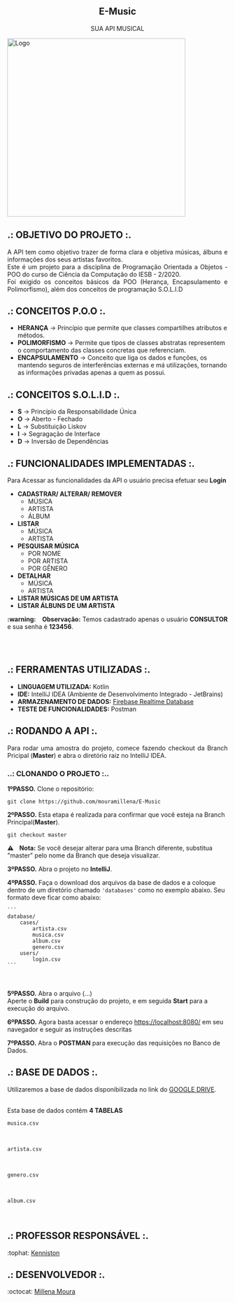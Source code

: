 <h2 align="center"> E-Music </h2> 
<p align="center"> SUA API MUSICAL </p>
   <img width="407"  alt="Logo" src="">
</div>

## .: OBJETIVO DO PROJETO :.

<p align="justify"> A API tem como objetivo trazer de forma clara e objetiva músicas, álbuns e informações dos seus artistas favoritos.
   <br> Este é um projeto para a disciplina de Programação Orientada a Objetos - POO do curso de Ciência da Computação do IESB - 2/2020.
   <br> Foi exigido os conceitos básicos da POO (Herança, Encapsulamento e Polimorfismo), além dos conceitos de programação S.O.L.I.D </p>

## .: CONCEITOS P.O.O :.
<p align="justify">
<ul>  
   <li><b>HERANÇA</b> -> Princípio que permite que classes compartilhes atributos e métodos. </li>
   <li><b>POLIMORFISMO</b> -> Permite que tipos de classes abstratas representem o comportamento das classes concretas que referenciam.</li>
   <li><b>ENCAPSULAMENTO</b> -> Conceito que liga os dados e funções, os mantendo seguros de interferências externas e má utilizações, tornando as informações privadas apenas a quem as possui.</li>
</ul>
</p>

## .: CONCEITOS S.O.L.I.D :.
<p align="justify">
<ul>  
   <li><b>S</b> -> Princípio da Responsabilidade Única </li>
   <li><b>O</b> -> Aberto - Fechado </li>
   <li><b>L</b> -> Substituição Liskov </li>
   <li><b>I</b> -> Segragação de Interface </li>
   <li><b>D</b> -> Inversão de Dependências</li>  
</ul>
</p>

## .: FUNCIONALIDADES IMPLEMENTADAS :.
<p align="justify">Para Acessar as funcionalidades da API o usuário precisa efetuar seu <b>Login</b> </p>

<p align="justify">
<ul>
   <li><b>CADASTRAR/ ALTERAR/ REMOVER</b>     
    <ul>
      <li>MÚSICA</li>
      <li>ARTISTA</li>
      <li>ÁLBUM</li>
    </ul> </li>   
   
  <li><b>LISTAR</b>      
    <ul>
      <li>MÚSICA</li>
      <li>ARTISTA</li>
    </ul> </li> 
    
   <li><b>PESQUISAR MÚSICA</b>      
    <ul>
     <li>POR NOME</li>
     <li>POR ARTISTA</li>
     <li>POR GÊNERO</li>
    </ul> </li>
    
   <li><b>DETALHAR</b>      
    <ul>
      <li>MÚSICA</li>
      <li>ARTISTA</li>
    </ul> </li> 
     
  <li><b>LISTAR MÚSICAS DE UM ARTISTA</b></li>
  <li><b>LISTAR ÁLBUNS DE UM ARTISTA</b></li>

</ul>
</p>

<p align="justify"><b> :warning: &nbsp;&nbsp; Observação:</b> Temos cadastrado apenas o usuário <b>CONSULTOR</b> e sua senha é <b>123456</b>.</p>
<br><br>

## .: FERRAMENTAS UTILIZADAS :.
<ul>
   <li><b>LINGUAGEM UTILIZADA:</b> Kotlin </li>
   <li><b>IDE:</b> IntelliJ IDEA (Ambiente de Desenvolvimento Integrado - JetBrains) </li>
   <li><b>ARMAZENAMENTO DE DADOS:</b> <a href="https://firebase.google.com/"> Firebase Realtime Database </a> </li> 
   <li><b>TESTE DE FUNCIONALIDADES:</b> Postman </li>
</ul>

## .: RODANDO A API :. 
<p align="justify"> Para rodar uma amostra do projeto, comece fazendo checkout da Branch Pricipal (<b>Master</b>) e abra o diretório raiz no IntelliJ IDEA.</p>

### ..: CLONANDO O PROJETO :..

<b>1ºPASSO.</b> Clone o repositório:

```
git clone https://github.com/mouramillena/E-Music
```

<b>2ºPASSO.</b> Esta etapa é realizada para confirmar que você esteja na Branch Principal(<b>Master</b>). 

```
git checkout master
```

<b> :warning: &nbsp;&nbsp; Nota:</b> Se você desejar alterar para uma Branch diferente, substitua "master" pelo nome da Branch que deseja visualizar.
<br>

<b>3ºPASSO.</b> Abra o projeto no <b>IntelliJ</b>.

<b>4ºPASSO.</b> Faça o download dos arquivos da base de dados e a coloque dentro de um diretório chamado `'databases'` como no exemplo abaixo.
Seu formato deve ficar como abaixo:

    ```
    database/
        cases/
            artista.csv
            musica.csv
            album.csv
			genero.csv
        users/
            login.csv  
    ```

<br><br>
<b>5ºPASSO.</b> Abra o arquivo (...) 
<br>Aperte o <b>Build</b> para construção do projeto, e em seguida <b>Start</b> para a execução do arquivo.
<br>

<b>6ºPASSO.</b> Agora basta acessar o endereço [https://localhost:8080/](https://localhost:8080/) em seu navegador e seguir as 
instruções descritas

<b>7ºPASSO.</b> Abra o <b>POSTMAN</b> para execução das requisições no Banco de Dados.
<br>

## .: BASE DE DADOS :.
<p align="justify"> Utilizaremos a base de dados disponibilizada no link do <a href="https://drive.google.com/drive/folders/1OfR3AooJ7tN007kLtx9ve4AC5xG9gPx_">GOOGLE DRIVE</a>.</p>

<br> Esta base de dados contém <b>4 TABELAS</b>
```
musica.csv
```
<br>

```
artista.csv
```
<br>

```
genero.csv
```
<br>

```
album.csv
```
<br>

## .: PROFESSOR RESPONSÁVEL :.
<p align="justify"> :tophat: <a href="https://github.com/kenniston"> Kenniston </a> </p>

## .: DESENVOLVEDOR :.
<p align="justify"> :octocat: <a href="https://github.com/mouramillena"> Millena Moura </a> </p>
